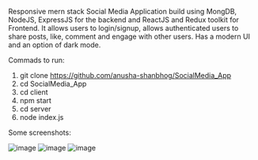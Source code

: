 Responsive mern stack Social Media Application build using MongDB, NodeJS, ExpressJS for the backend and ReactJS and Redux toolkit for Frontend.
It allows users to login/signup, allows authenticated users to share posts, like, comment and engage with other users. Has a modern UI and an option of dark mode.

Commads to run:
1. git clone https://github.com/anusha-shanbhog/SocialMedia_App
2. cd SocialMedia_App
3. cd client
4. npm start
5. cd server
6. node index.js

Some screenshots:


![image](https://github.com/anusha-shanbhog/SocialMedia_App/assets/92755610/e10d7f75-cfe6-4da7-843a-a52ba4e78868)
![image](https://github.com/anusha-shanbhog/SocialMedia_App/assets/92755610/166f1f21-dc97-448d-9fdb-b5e8baa94bc2)
![image](https://github.com/anusha-shanbhog/SocialMedia_App/assets/92755610/a0c2a0c2-69be-4860-981b-09e91ee9e27c)







